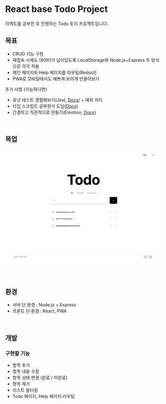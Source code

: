 # React base Todo Project

리액트를 공부한 후 진행하는 Todo 토이 프로젝트입니다.

## 목표

- CRUD 기능 구현
- 재접속 시에도 데이터가 남아있도록 LocalStorage와 Node.js+Express 두 방식으로 각각 적용
- 메인 페이지와 Help 페이지를 라우팅(Reduct)
- PWA로 모바일에서도 예쁘게 보이게 만들어보기

추가 사항 (가능하다면)
- 유닛 테스트 경험해보기(Jest, [Docs](https://jestjs.io)) + 예외 처리
- 타입 스크립트 공부한거 도입([Docs](https://typescript-kr.github.io/))
- 간결하고 직관적으로 만들기(Emotion, [Docs](https://emotion.sh/docs/introduction))

<br/>

## 목업
![mockup](readme_image/Todo-2.png)

<br/>

## 환경

- 서버 단 환경 : Node.js + Express
- 프론트 단 환경 : React, PWA

<br/>

## 개발

### 구현할 기능

- 항목 추가
- 항목 내용 수정
- 항목 상태 변경 (완료 / 미완료)
- 항목 제거
- 리스트 필터링
- Todo 페이지, Help 페이지 라우팅

